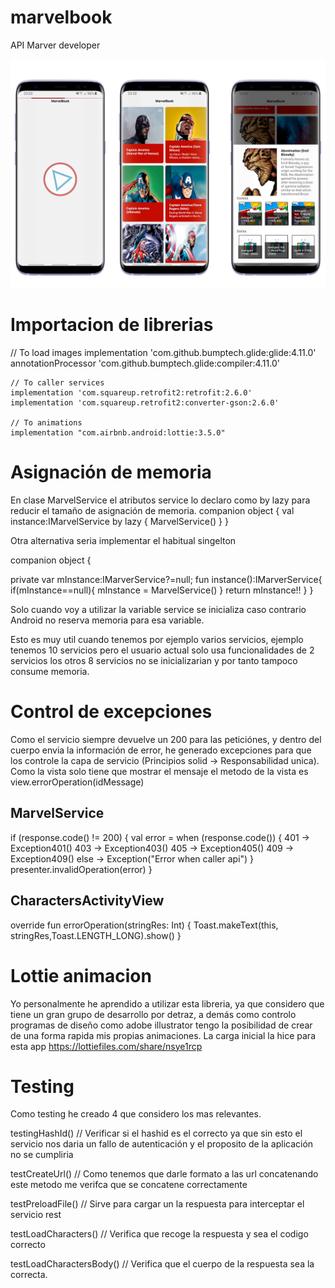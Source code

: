 # marvelbook
API Marver developer

![icon](https://github.com/vladymix/marvelbook/blob/master/app_desing.png)



# Importacion de librerias
   // To load images
    implementation 'com.github.bumptech.glide:glide:4.11.0'
    annotationProcessor 'com.github.bumptech.glide:compiler:4.11.0'

    // To caller services
    implementation 'com.squareup.retrofit2:retrofit:2.6.0'
    implementation 'com.squareup.retrofit2:converter-gson:2.6.0'

    // To animations
    implementation "com.airbnb.android:lottie:3.5.0"


# Asignación de memoria

En clase MarvelService el atributos service lo declaro como by lazy para reducir el tamaño de asignación de memoria.
  companion object {
        val instance:IMarvelService by lazy {
            MarvelService()
        }
    }

Otra alternativa seria implementar el habitual singelton

companion object {

private var mInstance:IMarverService?=null;
    fun instance():IMarverService{
        if(mInstance==null){
            mInstance =  MarvelService()
        }
        return mInstance!!
    }
}


 Solo cuando voy a utilizar la variable service se inicializa caso contrario Android no reserva memoria para esa variable.

Esto es muy util cuando tenemos por ejemplo varios servicios, ejemplo tenemos 10 servicios pero el usuario actual solo usa funcionalidades de 2 servicios
los otros 8 servicios no se inicializarian y por tanto tampoco consume memoria.

# Control de excepciones
Como el servicio siempre devuelve un 200 para las peticiónes, y dentro del cuerpo envia la información de error, he generado excepciones para que los controle la capa de servicio (Principios solid -> Responsabilidad unica).
Como la vista solo tiene que mostrar el mensaje el metodo de la vista es view.errorOperation(idMessage)

## MarvelService
 if (response.code() != 200) {
            val error = when (response.code()) {
                401 -> Exception401()
                403 -> Exception403()
                405 -> Exception405()
                409 -> Exception409()
                else -> Exception("Error when caller api")
            }
            presenter.invalidOperation(error)
 }

 ## CharactersActivityView

 override fun errorOperation(stringRes: Int) {
       Toast.makeText(this, stringRes,Toast.LENGTH_LONG).show()
 }

 # Lottie animacion
 Yo personalmente he aprendido a utilizar esta libreria, ya que considero que tiene un gran grupo de desarrollo por detraz, a demás como controlo programas de diseño como adobe illustrator tengo la posibilidad de crear de una forma rapida mis propias animaciones. La carga inicial la hice para esta app
 https://lottiefiles.com/share/nsye1rcp

 
 # Testing

 Como testing he creado 4 que considero los mas relevantes.

 testingHashId() // Verificar si el hashid es el correcto ya que sin esto el servicio nos daria un fallo de autenticación y el proposito de la aplicación no se cumpliria

 testCreateUrl() // Como tenemos que darle formato a las url concatenando este metodo me verifca que se concatene correctamente

 testPreloadFile() // Sirve para cargar un la respuesta para interceptar el servicio rest

 testLoadCharacters() // Verifica que recoge la respuesta y sea el codigo correcto

 testLoadCharactersBody() // Verifica que el cuerpo de la respuesta sea la correcta.



